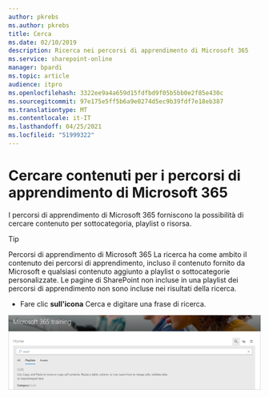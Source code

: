 ```yaml
---
author: pkrebs
ms.author: pkrebs
title: Cerca
ms.date: 02/10/2019
description: Ricerca nei percorsi di apprendimento di Microsoft 365
ms.service: sharepoint-online
manager: bpardi
ms.topic: article
audience: itpro
ms.openlocfilehash: 3322ee9a4a659d15fdfbd9f05b5bb0e2f85e430c
ms.sourcegitcommit: 97e175e5ff5b6a9e0274d5ec9b39fdf7e18eb387
ms.translationtype: MT
ms.contentlocale: it-IT
ms.lasthandoff: 04/25/2021
ms.locfileid: "51999322"
---
```

# <a name="search-for-microsoft-365-learning-pathways-content"></a>Cercare contenuti per i percorsi di apprendimento di Microsoft 365

I percorsi di apprendimento di Microsoft 365 forniscono la possibilità di cercare contenuto per sottocategoria, playlist o risorsa. 

> [!TIP]
> Percorsi di apprendimento di Microsoft 365 La ricerca ha come ambito il contenuto dei percorsi di apprendimento, incluso il contenuto fornito da Microsoft e qualsiasi contenuto aggiunto a playlist o sottocategorie personalizzate. Le pagine di SharePoint non incluse in una playlist dei percorsi di apprendimento non sono incluse nei risultati della ricerca.     

- Fare clic **sull'icona** Cerca e digitare una frase di ricerca. 

![Pagina Web di ricerca.](media/cg-search.png)

